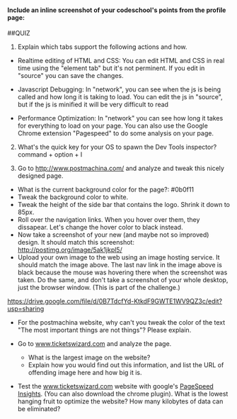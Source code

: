 #### Include an inline screenshot of your codeschool's points from the profile page:

<!-- Modify the Markdown to include your answers. Don't delete the questions! -->

##QUIZ
1. Explain which tabs support the following actions and how.
  * Realtime editing of HTML and CSS:
		You can edit HTML and CSS in real time using the "element tab" but it's not perminent. If you edit in "source" you can save the changes.

  * Javascript Debugging:
		In "network", you can see when the js is being called and how long it is taking to load. You can edit the js in "source", but if the js is minified it will be very difficult to read

  * Performance Optimization: In "network" you can see how long it takes for everything to load on your page. You can also use the Google Chrome extension "Pagespeed" to do some analysis on your page.


2. What's the quick key for your OS to spawn the Dev Tools inspector?
		command + option + I

3. Go to http://www.postmachina.com/ and analyze and tweak this nicely designed page.
  * What is the current background color for the page?: #0b0f11
  * Tweak the background color to white.
  * Tweak the height of the side bar that contains the logo.  Shrink it down to 85px.
  * Roll over the navigation links.  When you hover over them, they dissapear.  Let's change the hover color to black instead.
  * Now take a screenshot of your new (and maybe not so improved) design.  It should match this screenshot: http://postimg.org/image/5ak1jkpl5/
  * Upload your own image to the web using an image hosting service.  It should match the image above. The last nav link in the image above is black because the mouse was hovering there when the screenshot was taken. Do the same, and don't take a screenshot of your whole desktop, just the browser window. (This is part of the challenge.)


https://drive.google.com/file/d/0B7TdcfYd-KtkdF9GWTE1WV9QZ3c/edit?usp=sharing

* For the postmachina website, why can't you tweak the color of the text "The most important things are not things"?  Please explain.

* Go to www.ticketswizard.com and analyze the page.  
  * What is the largest image on the website? 
  * Explain how you would find out this information, and list the URL of offending image here and how big it is.

* Test the www.ticketswizard.com website with google's [PageSpeed Insights](http://www.ticketswizard.com/).  (You can also download the chrome plugin).  What is the lowest hanging fruit to optimize the website?  How many kilobytes of data can be eliminated?

